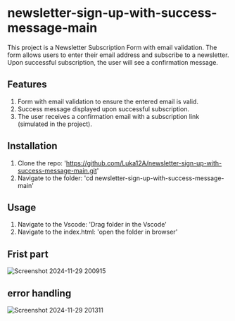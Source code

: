 # newsletter-sign-up-with-success-message-main

This project is a Newsletter Subscription Form with email validation. The form allows users to enter their email address and subscribe to a newsletter. Upon successful subscription, the user will see a confirmation message.

## Features
1. Form with email validation to ensure the entered email is valid.
2. Success message displayed upon successful subscription.
3. The user receives a confirmation email with a subscription link (simulated in the project).

## Installation

1. Clone the repo: 'https://github.com/Luka12A/newsletter-sign-up-with-success-message-main.git'
2. Navigate to the folder: 'cd newsletter-sign-up-with-success-message-main'

## Usage
1. Navigate to the Vscode: 'Drag folder in the Vscode'
2. Navigate to the index.html: 'open the folder in browser'

## Frist part
![Screenshot 2024-11-29 200915](https://github.com/user-attachments/assets/a86e93cd-2d44-4de1-bb10-acc3db329305)


## error handling

![Screenshot 2024-11-29 201311](https://github.com/user-attachments/assets/fba70c8d-5cbb-4ddb-8a93-c996fdea92a8)

